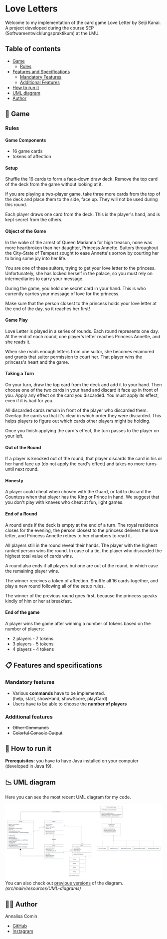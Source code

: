 # Love Letters

Welcome to my implementation of the card game Love Letter by Seiji Kanai.
A project developed during the course SEP (Softwareentwicklungspraktikum) at the LMU.

## Table of contents

- [Game](#game)
  - [Rules](#rules)
- [Features and Specifications](#features-and-specifications)
  - [Mandatory Features](#mandatory-features)
  - [Additional Features](#additional-features)
- [How to run it](#how-to-run-it)
- [UML diagram](#uml-diagram)
- [Author](#author)

## 💌 Game
### Rules
#### Game Components

- 16 game cards
- tokens of affection

#### Setup

Shuffle the 16 cards to form a face-down draw deck. Remove the top card of the deck from the game without looking at it.

If you are playing a two-player game, take three more cards from the top of the deck and place them to the side, face up. They will not be used during this round.

Each player draws one card from the deck. This is the player's hand, and is kept secret from the others.

#### Object of the Game

In the wake of the arrest of Queen Marianna for high treason, none was more heartbroken than her daughter, Princess Annette. Suitors throughout the City-State of Tempest sought to ease Annette's sorrow by courting her to bring some joy into her life.

You are one of these suitors, trying to get your love letter to the princess. Unfortunately, she has locked herself in the palace, so you must rely on intermediaries to carry your message.

During the game, you hold one secret card in your hand. This is who currently carries your message of love for the princess.

Make sure that the person closest to the princess holds your love letter at the end of the day, so it reaches her first!

#### Game Play

Love Letter is played in a series of rounds. Each round represents one day. At the end of each round, one player's letter reaches Princess Annette, and she reads it.

When she reads enough letters from one suitor, she becomes enamored and grants that suitor permission to court her. That player wins the princess's heart and the game.

#### Taking a Turn

On your turn, draw the top card from the deck and add it to your hand. Then choose one of the two cards in your hand and discard it face up in front of you. Apply any effect on the card you discarded. You must apply its effect, even if it is bad for you.

All discarded cards remain in front of the player who discarded them. Overlap the cards so that it's clear in which order they were discarded. This helps players to figure out which cards other players might be holding.

Once you finish applying the card's effect, the turn passes to the player on your left.

#### Out of the Round

If a player is knocked out of the round, that player discards the card in his or her hand face up (do not apply the card's effect) and takes no more turns until next round.

#### Honesty

A player could cheat when chosen with the Guard, or fail to discard the Countess when that player has the King or Prince in hand. We suggest that you don't play with knaves who cheat at fun, light games.


#### End of a Round

A round ends if the deck is empty at the end of a turn. The royal residence closes for the evening, the person closest to the princess delivers the love letter, and Princess Annette retires to her chambers to read it.

All players still in the round reveal their hands. The player with the highest ranked person wins the round. In case of a tie, the player who discarded the highest total value of cards wins.

A round also ends if all players but one are out of the round, in which case the remaining player wins.

The winner receives a token of affection. Shuffle all 16 cards together, and play a new round following all of the setup rules.

The winner of the previous round goes first, because the princess speaks kindly of him or her at breakfast.

#### End of the game

A player wins the game after winning a number of tokens based on the number of players:

- 2 players - 7 tokens
- 3 players - 5 tokens
- 4 players - 4 tokens


## 📋 Features and specifications 

### Mandatory features
- Various **commands** have to be implemented.   
    (help, start, showHand, showScore, playCard)
- Users have to be able to choose the **number of players**
### Additional features
- ~~Other Commands~~
- ~~Colorful Console Output~~

## 🚀 How to run it 

**Prerequisites:** you have to have Java installed on your computer (developed in Java 19).


## 📉 UML diagram 

Here you can see the most recent UML diagram for my code. 

![UML diagram](src/main/resources/UML-diagrams/UML-diagram_03.png "UML diagram")
You can also check out [previous versions](src/main/resources/UML-diagrams) of the diagram.  
_(src/main/resources/UML-diagrams)_

## 👩‍💻 Author 
Annalisa Comin
- [GitHub](https://github.com/Annalisa11)
- [Instagram](https://www.instagram.com/annalisa_comin/)

